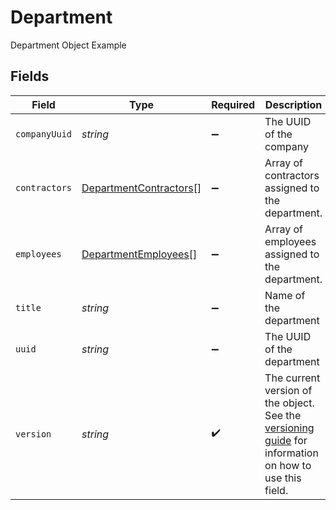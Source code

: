 # Department

Department Object Example


## Fields

| Field                                                                                                                                                             | Type                                                                                                                                                              | Required                                                                                                                                                          | Description                                                                                                                                                       |
| ----------------------------------------------------------------------------------------------------------------------------------------------------------------- | ----------------------------------------------------------------------------------------------------------------------------------------------------------------- | ----------------------------------------------------------------------------------------------------------------------------------------------------------------- | ----------------------------------------------------------------------------------------------------------------------------------------------------------------- |
| `companyUuid`                                                                                                                                                     | *string*                                                                                                                                                          | :heavy_minus_sign:                                                                                                                                                | The UUID of the company                                                                                                                                           |
| `contractors`                                                                                                                                                     | [DepartmentContractors](../../models/shared/departmentcontractors.md)[]                                                                                           | :heavy_minus_sign:                                                                                                                                                | Array of contractors assigned to the department.                                                                                                                  |
| `employees`                                                                                                                                                       | [DepartmentEmployees](../../models/shared/departmentemployees.md)[]                                                                                               | :heavy_minus_sign:                                                                                                                                                | Array of employees assigned to the department.                                                                                                                    |
| `title`                                                                                                                                                           | *string*                                                                                                                                                          | :heavy_minus_sign:                                                                                                                                                | Name of the department                                                                                                                                            |
| `uuid`                                                                                                                                                            | *string*                                                                                                                                                          | :heavy_minus_sign:                                                                                                                                                | The UUID of the department                                                                                                                                        |
| `version`                                                                                                                                                         | *string*                                                                                                                                                          | :heavy_check_mark:                                                                                                                                                | The current version of the object. See the [versioning guide](https://docs.gusto.com/embedded-payroll/docs/idempotency) for information on how to use this field. |